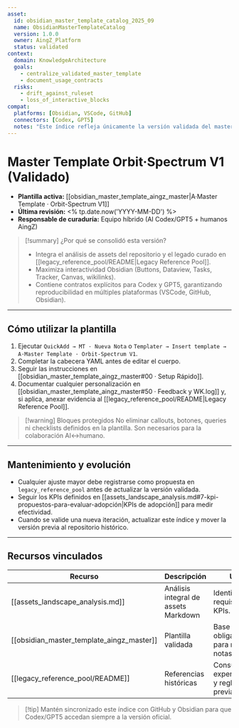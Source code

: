 ```yaml
---
asset:
  id: obsidian_master_template_catalog_2025_09
  name: ObsidianMasterTemplateCatalog
  version: 1.0.0
  owner: AingZ_Platform
  status: validated
context:
  domain: KnowledgeArchitecture
  goals:
    - centralize_validated_master_template
    - document_usage_contracts
  risks:
    - drift_against_ruleset
    - loss_of_interactive_blocks
compat:
  platforms: [Obsidian, VSCode, GitHub]
  connectors: [Codex, GPT5]
  notes: "Este índice refleja únicamente la versión validada del master template."
---
```


# Master Template Orbit·Spectrum V1 (Validado)

- **Plantilla activa:** [[obsidian_master_template_aingz_master|A·Master Template · Orbit-Spectrum V1]]
- **Última revisión:** <% tp.date.now('YYYY-MM-DD') %>
- **Responsable de curaduría:** Equipo híbrido (AI Codex/GPT5 + humanos AingZ)

> [!summary] ¿Por qué se consolidó esta versión?
> - Integra el análisis de assets del repositorio y el legado curado en [[legacy_reference_pool/README|Legacy Reference Pool]].
> - Maximiza interactividad Obsidian (Buttons, Dataview, Tasks, Tracker, Canvas, wikilinks).
> - Contiene contratos explícitos para Codex y GPT5, garantizando reproducibilidad en múltiples plataformas (VSCode, GitHub, Obsidian).

---

## Cómo utilizar la plantilla

1. Ejecutar `QuickAdd → MT · Nueva Nota` o `Templater → Insert template → A·Master Template · Orbit-Spectrum V1`.
2. Completar la cabecera YAML antes de editar el cuerpo.
3. Seguir las instrucciones en [[obsidian_master_template_aingz_master#00 · Setup Rápido]].
4. Documentar cualquier personalización en [[obsidian_master_template_aingz_master#50 · Feedback y WK.log]] y, si aplica, anexar evidencia al [[legacy_reference_pool/README|Legacy Reference Pool]].

> [!warning] Bloques protegidos
> No eliminar callouts, botones, queries ni checklists definidos en la plantilla. Son necesarios para la colaboración AI↔humano.

---

## Mantenimiento y evolución

- Cualquier ajuste mayor debe registrarse como propuesta en `legacy_reference_pool` antes de actualizar la versión validada.
- Seguir los KPIs definidos en [[assets_landscape_analysis.md#7-kpi-propuestos-para-evaluar-adopción|KPIs de adopción]] para medir efectividad.
- Cuando se valide una nueva iteración, actualizar este índice y mover la versión previa al repositorio histórico.

---

## Recursos vinculados

| Recurso | Descripción | Uso |
| ------- | ----------- | --- |
| [[assets_landscape_analysis.md]] | Análisis integral de assets Markdown | Identificar requisitos y KPIs.
| [[obsidian_master_template_aingz_master]] | Plantilla validada | Base obligatoria para nuevas notas.
| [[legacy_reference_pool/README]] | Referencias históricas | Consultar experimentos y reglas previas.

> [!tip] Mantén sincronizado este índice con GitHub y Obsidian para que Codex/GPT5 accedan siempre a la versión oficial.